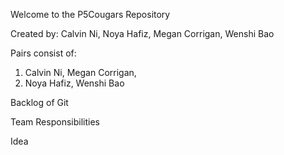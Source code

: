  Welcome to the P5Cougars Repository
 
Created by: Calvin Ni, Noya Hafiz, Megan Corrigan, Wenshi Bao


Pairs consist of:
1. Calvin Ni, Megan Corrigan, 
2. Noya Hafiz, Wenshi Bao

Backlog of Git


Team Responsibilities


Idea